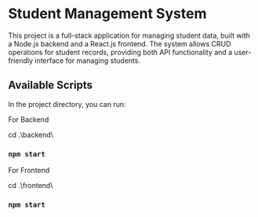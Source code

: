 # Student Management System

This project is a full-stack application for managing student data, built with a Node.js backend and a React.js frontend. The system allows CRUD operations for student records, providing both API functionality and a user-friendly interface for managing students.

## Available Scripts

In the project directory, you can run:

For Backend

cd .\backend\

### `npm start`



For Frontend

cd .\frontend\

### `npm start`
